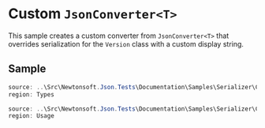 ﻿# Custom `JsonConverter<T>`

This sample creates a custom converter from `JsonConverter<T>` that overrides serialization for the `Version` class with a custom display string.

## Sample

```csharp Types
source: ..\Src\Newtonsoft.Json.Tests\Documentation\Samples\Serializer\CustomJsonConverterGeneric.cs
region: Types
```

```csharp Usage
source: ..\Src\Newtonsoft.Json.Tests\Documentation\Samples\Serializer\CustomJsonConverterGeneric.cs
region: Usage
```